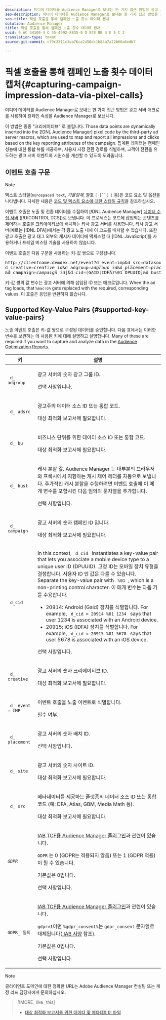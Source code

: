 ```yaml
---
description: 미디어 데이터를 Audience Manager로 보내는 한 가지 접근 방법은 광고 서버 매크로를 사용하여 캠페인 속성을 Audience Manager로 보냅니다.
seo-description: 미디어 데이터를 Audience Manager로 보내는 한 가지 접근 방법은 광고 서버 매크로를 사용하여 캠페인 속성을 Audience Manager로 보냅니다.
seo-title: 픽셀 호출을 통해 캠페인 노출 횟수 데이터 캡처
solution: Audience Manager
title: 픽셀 호출을 통해 캠페인 노출 횟수 데이터 캡처
uuid: 6 AC 44100-4 C 55-4992-8835-0 D 578 BB 4 E 5 C 2
translation-type: tm+mt
source-git-commit: c79c2311c3ea76ce2450dc1b84a7a22b60a6edb7

---
```



# 픽셀 호출을 통해 캠페인 노출 횟수 데이터 캡처{#capturing-campaign-impression-data-via-pixel-calls}

미디어 데이터를 Audience Manager로 보내는 한 가지 접근 방법은 광고 서버 매크로를 사용하여 캠페인 속성을 Audience Manager로 보냅니다.

이 방법은 종종 "크리에이티브" 로 불립니다. Those data points are dynamically inserted into the [!DNL Audience Manager] pixel code by the third-party ad server macros, which are used to map and report all impressions and clicks based on the key reporting attributes of the campaign. 집계된 데이터는 캠페인 성능에 대한 통합 뷰를 제공하며, 사용자 지정 전환 경로를 식별하며, 고객이 전환을 유도하는 광고 서버 이벤트의 시퀀스를 개선할 수 있도록 도와줍니다.

## 이벤트 호출 구문

>[!NOTE]
>
>텍스트 스타일(`monospaced text`, *기울임체*, 괄호 `[ ]``( )` 등)은 코드 요소 및 옵션을 나타냅니다. 자세한 내용은 [코드 및 텍스트 요소에 대한 스타일 규칙](../../reference/code-style-elements.md)을 참조하십시오.

이벤트 호출은 노출 및 전환 데이터를 수집하여 [!DNL Audience Manager] [데이터 수집 서버](/help/using/reference/system-components/components-data-collection.md) ([!UICONTROL DCS])로 보냅니다. 이 프로세스는 코드에 삽입되는 콘텐츠를 제어하는 호출을 크리에이티브에 배치하는 타사 광고 서버를 사용합니다. 타사 광고 서버(예로는 [!DNL DFA])에서는 각 광고 노출 내에 이 코드를 배치할 수 있습니다. 또한 광고 호출은 광고 태그 외부의 게시자 데이터에 액세스할 때 [!DNL JavaScript]를 사용하거나 프레임 버스팅 기술을 사용하지 않습니다.

이벤트 호출은 다음 구문을 사용하는 키-값 쌍으로 구성됩니다.

<pre>
http://clientname.demdex.net/event?d_event=imp&amp;d_src=datasource_id&amp;d_site=siteID&amp;
d_creative=<i>creative_id</i>&amp;d_adgroup=<i>adgroup_id</i>&amp;d_placement=<i>placement_id</i>
&amp;d_campaign=<i>campaign_id</i>[&amp;d_cid=(GAID|IDFA)%01 DPUUID]&amp;d_bust=cache buster value
</pre>

키-값 쌍의 값 변수는 광고 서버에 의해 삽입된 ID 또는 매크로입니다. When the ad tag loads, that `%macro%` gets replaced with the required, corresponding values. 이 호출은 응답을 반환하지 않습니다.

## Supported Key-Value Pairs {#supported-key-value-pairs}

노출 이벤트 호출은 키-값 쌍으로 구성된 데이터를 승인합니다. 다음 표에서는 이러한 변수를 보관하는 데 사용된 키에 대해 설명하고 설명합니다. Many of these are required if you want to capture and analyze data in the [Audience Optimization Reports](../../reporting/audience-optimization-reports/audience-optimization-reports.md).

<table id="table_F068C4D49F7D4775924D3CA712BF15BA"> 
 <thead> 
  <tr> 
   <th colname="col1" class="entry"> 키 </th> 
   <th colname="col2" class="entry"> 설명 </th> 
  </tr> 
 </thead>
 <tbody> 
  <tr> 
   <td colname="col1"> <code> d_ adgroup </code> </td> 
   <td colname="col2"> <p>광고 서버의 숫자 광고 그룹 ID. </p> <p>선택 사항입니다. </p> </td> 
  </tr> 
  <tr> 
   <td colname="col1"> <code> d_ adsrc </code> </td> 
   <td colname="col2"> <p>광고주의 데이터 소스 ID 또는 통합 코드. </p> <p><span class="wintitle"> 대상 최적화 </span> 보고서에 필요합니다. </p> </td> 
  </tr> 
  <tr> 
   <td colname="col1"> <code> d_ bu </code> </td> 
   <td colname="col2"> <p>비즈니스 단위를 위한 데이터 소스 ID 또는 통합 코드. </p> <p><span class="wintitle"> 대상 최적화 </span> 보고서에 필요합니다. </p> </td> 
  </tr> 
  <tr> 
   <td colname="col1"> <p> <code> d_ bust </code> </p> </td> 
   <td colname="col2"> <p>캐시 분할 값. <span class="keyword"> Audience Manager </span> 는 대부분의 브라우저와 프록시에서 지향하는 캐시 제어 헤더를 자동으로 보냅니다. 추가적인 캐시 분할을 수행하려면 이벤트 호출에 이 매개 변수를 포함시킨 다음 임의의 문자열을 추가합니다. </p> <p> 선택 사항입니다. </p> </td> 
  </tr> 
  <tr> 
   <td colname="col1"> <code> d_ campaign </code> </td> 
   <td colname="col2"> <p>광고 서버의 숫자 캠페인 ID 입니다. </p> <p><span class="wintitle"> 대상 최적화 </span> 보고서에 필요합니다. </p> </td> 
  </tr> 
  <tr> 
   <td colname="col1"> <code> d_cid </code> </td> 
   <td colname="col2"> <p>In this context, <code> d_cid </code> instantiates a key-value pair that lets you associate a mobile device type to a unique user ID (DPUUID). 고정 ID는 모바일 장치 유형을 결정합니다. 사용자 ID 인 값은 다를 수 있습니다. Separate the key-value pair with <code> %01 </code>, which is a non-printing control character. 이 매개 변수는 다음 키를 수용합니다. </p> 
    <ul id="ul_4D5D696D10B34615867AF3B64A938878"> 
     <li id="li_A4BD4B0C8C9443BF99075CDFACC013F6">20914: Android (Gaid) 장치를 식별합니다. For example, <code> d_cid = 20914 %01 1234 </code> says that user 1234 is associated with an Android device. </li> 
     <li id="li_F83D7B3EC4D24D0187BFE639E2812B36">20915: iOS (IDFA) 장치를 식별합니다. For example, <code> d_cid = 20915 %01 5678 </code> says that user 5678 is associated with an iOS device. </li> 
    </ul> <p>선택 사항입니다. </p> </td> 
  </tr> 
  <tr> 
   <td colname="col1"> <code> d_ creative </code> </td> 
   <td colname="col2"> <p>광고 서버의 숫자 크리에이티브 ID. </p> <p><span class="wintitle"> 대상 최적화 </span> 보고서에 필요합니다. </p> </td> 
  </tr> 
  <tr> 
   <td colname="col1"> <code> d_ event = IMP </code> </td> 
   <td colname="col2"> <p>이벤트 호출을 노출 이벤트로 식별합니다. </p> <p>필수 여부. </p> </td> 
  </tr> 
  <tr> 
   <td colname="col1"> <code> d_ placement </code> </td> 
   <td colname="col2"> <p>광고 서버의 숫자 배치 ID. </p> <p> 선택 사항입니다. </p> </td> 
  </tr> 
  <tr> 
   <td colname="col1"> <code> d_ site </code> </td> 
   <td colname="col2"> <p>광고 서버의 숫자 사이트 ID. </p> <p><span class="wintitle"> 대상 최적화 </span> 보고서에 필요합니다. </p> </td> 
  </tr> 
  <tr> 
   <td colname="col1"> <code> d_ src </code> </td> 
   <td colname="col2"> <p>메타데이터를 제공하는 플랫폼의 데이터 소스 ID 또는 통합 코드 (예: DFA, Atlas, GBM, Media Math 등). </p> <p><span class="wintitle"> 대상 최적화 </span> 보고서에 필요합니다. </p> </td> 
  </tr> 
   <tr> 
   <td colname="col1"> <code><i>GDPR</i></code>  </td> 
   <td colname="col2"> <p><a href="../../overview/aam-gdpr/aam-iab-plugin.md">IAB TCF용 Audience Manager 플러그인</a>과 관련이 있습니다.</p> <p><code>GDPR</code> 는 0 (GDPR는 적용되지 않음) 또는 1 (GDPR 적용) 이 될 수 있습니다.</p> <p>기본값은 0입니다.</p><p>선택 사항입니다.</p> </td> 
  </tr>
   <tr> 
   <td colname="col1"> <code>GDPR_ 동의</code> </td> 
   <td colname="col2"> <p><a href="../../overview/aam-gdpr/aam-iab-plugin.md">IAB TCF용 Audience Manager 플러그인</a>과 관련이 있습니다.</p><p> <code>gdpr=1</code>이면 <code>%gdpr_consent%</code>는 <code>gdpr_consent</code> 문자열로 대체됩니다(<a href="https://github.com/InteractiveAdvertisingBureau/GDPR-Transparency-and-Consent-Framework/blob/master/URL-based%20Consent%20Passing_%20Framework%20Guidance.md#specifications" format="http" scope="external"> IAB 사양</a> 참조).</p> <p>기본값은 0입니다.</p><p>선택 사항입니다.</p> </td> 
  </tr> 
 </tbody> 
</table>

>[!NOTE]
>
>클라이언트 도메인에 대한 정확한 URL는 Adobe Audience Manager 컨설팅 또는 계정 리드 담당자에게 문의하십시오.

>[!MORE_ like_ this]
>
>* [대상 최적화 보고서를 위한 데이터 및 메타데이터 파일](../../reporting/audience-optimization-reports/metadata-files-intro/metadata-files-intro.md)

